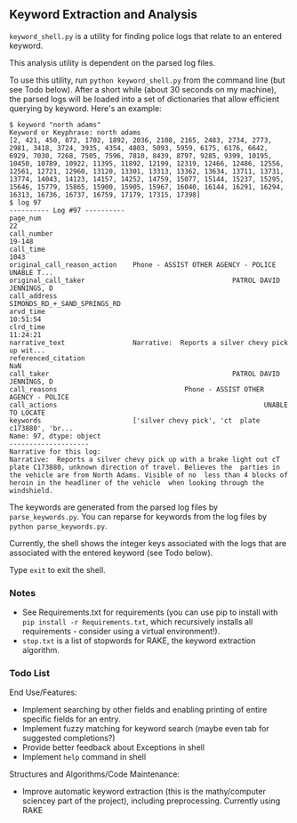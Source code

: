 ## Keyword Extraction and Analysis

`keyword_shell.py` is a utility for finding police logs that relate to an entered keyword.

This analysis utility is dependent on the parsed log files.

To use this utility, run `python keyword_shell.py` from the command line (but see Todo below). After a short while (about 30 seconds on my machine), the parsed logs will be loaded into a set of dictionaries that allow efficient querying by keyword. Here's an example:

```
$ keyword "north adams"
Keyword or Keyphrase: north adams
[2, 421, 450, 872, 1702, 1892, 2036, 2108, 2165, 2483, 2734, 2773, 2981, 3418, 3724, 3935, 4354, 4803, 5093, 5959, 6175, 6176, 6642, 6929, 7030, 7268, 7505, 7596, 7810, 8439, 8797, 9285, 9399, 10195, 10450, 10789, 10922, 11395, 11892, 12199, 12319, 12466, 12486, 12556, 12561, 12721, 12960, 13120, 13301, 13313, 13362, 13634, 13711, 13731, 13774, 14043, 14123, 14157, 14252, 14759, 15077, 15144, 15237, 15295, 15646, 15779, 15865, 15900, 15905, 15967, 16040, 16144, 16291, 16294, 16313, 16736, 16737, 16759, 17179, 17315, 17398]
$ log 97
---------- Log #97 ----------
page_num                                                                      22
call_number                                                               19-148
call_time                                                                   1043
original_call_reason_action    Phone - ASSIST OTHER AGENCY - POLICE  UNABLE T...
original_call_taker                                     PATROL DAVID JENNINGS, D
call_address                                        SIMONDS_RD_+_SAND_SPRINGS_RD
arvd_time                                                               10:51:54
clrd_time                                                               11:24:21
narrative_text                 Narrative:  Reports a silver chevy pick up wit...
referenced_citation                                                          NaN
call_taker                                              PATROL DAVID JENNINGS, D
call_reasons                                Phone - ASSIST OTHER AGENCY - POLICE
call_actions                                                    UNABLE TO LOCATE
keywords                       ['silver chevy pick', 'ct  plate c173880', 'br...
Name: 97, dtype: object
--------------------
Narrative for this log:
Narrative:  Reports a silver chevy pick up with a brake light out cT  plate C173880, unknown direction of travel. Believes the  parties in the vehicle are from North Adams. Visible of no  less than 4 blocks of heroin in the headliner of the vehicle  when looking through the windshield.
```

The keywords are generated from the parsed log files by `parse_keywords.py`. You can reparse for keywords from the log files by `python parse_keywords.py`.

Currently, the shell shows the integer keys associated with the logs that are associated with the entered keyword (see Todo below).

Type `exit` to exit the shell.

### Notes
- See Requirements.txt for requirements (you can use pip to install with `pip install -r Requirements.txt`, which recursively installs all requirements - consider using a virtual environment!).
- `stop.txt` is a list of stopwords for RAKE, the keyword extraction algorithm.

### Todo List

End Use/Features:
- Implement searching by other fields and enabling printing of entire specific fields for an entry.
- Implement fuzzy matching for keyword search (maybe even tab for suggested completions?)
- Provide better feedback about Exceptions in shell
- Implement `help` command in shell

Structures and Algorithms/Code Maintenance:
- Improve automatic keyword extraction (this is the mathy/computer sciencey part of the project), including preprocessing. Currently using RAKE
